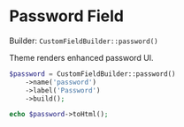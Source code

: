 # Password Field

Builder: `CustomFieldBuilder::password()`

Theme renders enhanced password UI.

```php
$password = CustomFieldBuilder::password()
    ->name('password')
    ->label('Password')
    ->build();

echo $password->toHtml();
```
